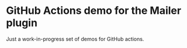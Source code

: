 GitHub Actions demo for the Mailer plugin
=========================================

Just a work-in-progress set of demos for GitHub actions.
